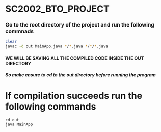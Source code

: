 # SC2002_BTO_PROJECT

### Go to the root directory of the project and run the following commnads
``` bash
clear
javac -d out MainApp.java */*.java */*/*.java
```

#### WE WILL BE SAVING ALL THE COMPILED CODE INSIDE THE OUT DIRECTORY
##### So make ensure to cd to the out directory before running the program

# If compilation succeeds run the following commands
```
cd out
java MainApp
```
